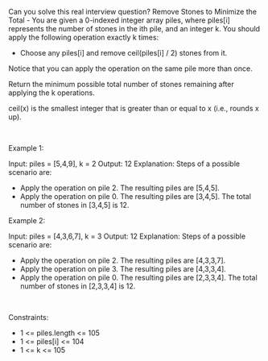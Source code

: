Can you solve this real interview question? Remove Stones to Minimize the Total - You are given a 0-indexed integer array piles, where piles[i] represents the number of stones in the ith pile, and an integer k. You should apply the following operation exactly k times:

 * Choose any piles[i] and remove ceil(piles[i] / 2) stones from it.

Notice that you can apply the operation on the same pile more than once.

Return the minimum possible total number of stones remaining after applying the k operations.

ceil(x) is the smallest integer that is greater than or equal to x (i.e., rounds x up).

 

Example 1:


Input: piles = [5,4,9], k = 2
Output: 12
Explanation: Steps of a possible scenario are:
- Apply the operation on pile 2. The resulting piles are [5,4,5].
- Apply the operation on pile 0. The resulting piles are [3,4,5].
The total number of stones in [3,4,5] is 12.


Example 2:


Input: piles = [4,3,6,7], k = 3
Output: 12
Explanation: Steps of a possible scenario are:
- Apply the operation on pile 2. The resulting piles are [4,3,3,7].
- Apply the operation on pile 3. The resulting piles are [4,3,3,4].
- Apply the operation on pile 0. The resulting piles are [2,3,3,4].
The total number of stones in [2,3,3,4] is 12.


 

Constraints:

 * 1 <= piles.length <= 105
 * 1 <= piles[i] <= 104
 * 1 <= k <= 105